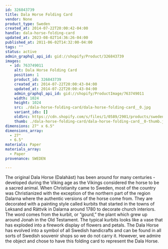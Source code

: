 ```yaml
---
id: 326843739
title: Dala Horse Folding Card
vendor: None
product_type: Sweden
created_at: 2014-07-22T20:00:42-04:00
handle: dala-horse-folding-card
updated_at: 2023-08-02T14:36:26-04:00
published_at: 2011-06-02T14:32:00-04:00
tags: ""
status: active
admin_graphql_api_id: gid://shopify/Product/326843739
images:
  - id: 763749011
    alt: Dala Horse Folding Card
    position: 1
    product_id: 326843739
    created_at: 2014-07-22T20:00:43-04:00
    updated_at: 2014-07-22T20:00:43-04:00
    admin_graphql_api_id: gid://shopify/ProductImage/763749011
    width: 1024
    height: 1024
    src: ./dala-horse-folding-card/dala-horse-folding-card__0.jpg
    variant_ids: []
    oldSrc: https://cdn.shopify.com/s/files/1/0589/2901/products/sweden16.jpeg?v=1406073643
    thumb: ./dala-horse-folding-card/dala-horse-folding-card__0-thumb.jpg
dimensions: 27" x 6.5"
dimensions_array:
  - 27"
  - 6.5"
materials: Paper
materials_array:
  - Paper
provenance: SWEDEN

---
```


The original Dala Horse (Dalahäst) has been around for many centuries \- developed during the Viking age as the Vikings considered the horse to be a sacred animal. When Christianity came to Sweden, most of the country was Christianized with the exception of the northern part of the region Dalarna where the authentic versions of the horse come from. They are decorated with a painting style called kurbits that started in the towns of Leksand and Rättvik in Dalarna around 1780 to decorate church interiors. The word comes from the kurbit, or “gourd,” the plant which grew up around Jonah in the Old Testament. The typical kurbits looks like a vase that has exploded into a firework display of flowers and petals. The Dala Horse has evolved into a symbol of all Swedish handicrafts and can be found in all sorts of Swedish souvenir shops so we do not carry it. However, we admire the object and chose to have this folding card to represent the Dala Horse.